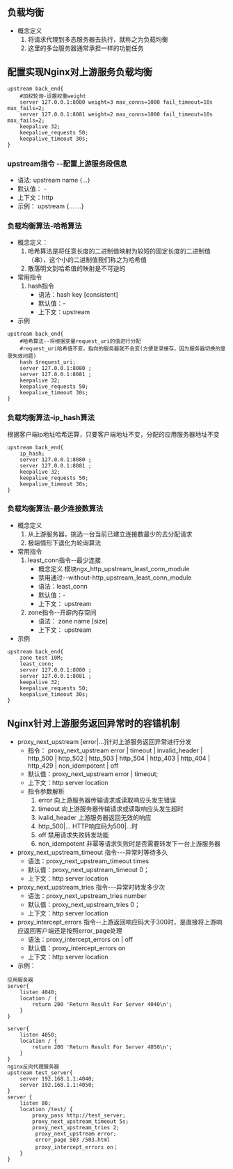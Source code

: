## 负载均衡
+ 概念定义
    1. 将请求代理到多态服务器去执行，就称之为负载均衡
    2. 这里的多台服务器通常承担一样的功能任务

## 配置实现Nginx对上游服务负载均衡
```
upstream back_end{
    #加权轮询-设置权重weight
    server 127.0.0.1:8080 weight=3 max_conns=1000 fail_timeout=10s max_fails=2;
    server 127.0.0.1:8081 weight=2 max_conns=1000 fail_timeout=10s max_fails=2;
    keepalive 32;
    keepalive_requests 50;
    keepalive_timeout 30s;
}
```

### upstream指令 --配置上游服务段信息
+ 语法: upstream name {...}
+ 默认值： -
+ 上下文：http
+ 示例： upstream {... ...}

### 负载均衡算法-哈希算法
+ 概念定义：
    1. 哈希算法是将任意长度的二进制值映射为较短的固定长度的二进制值（串），这个小的二进制值我们称之为哈希值
    2. 散落明文到哈希值的映射是不可逆的
+ 常用指令
    1. hash指令
        + 语法：hash key [consistent]
        + 默认值：-
        + 上下文：upstream
+ 示例
```
upstream back_end{
    #哈希算法--将根据变量request_uri的值进行分配
    #request_uri哈希值不变，指向的服务器就不会变(方便登录缓存，因为服务器切换的登录失效问题)
    hash $request_uri;
    server 127.0.0.1:8080 ;
    server 127.0.0.1:8081 ;
    keepalive 32;
    keepalive_requests 50;
    keepalive_timeout 30s;
}
```

### 负载均衡算法-ip_hash算法
根据客户端ip地址哈希运算，只要客户端地址不变，分配的应用服务器地址不变
```
upstream back_end{
    ip_hash;
    server 127.0.0.1:8080 ;
    server 127.0.0.1:8081 ;
    keepalive 32;
    keepalive_requests 50;
    keepalive_timeout 30s;
}
```

### 负载均衡算法-最少连接数算法
+ 概念定义
    1. 从上游服务器，挑选一台当前已建立连接数最少的去分配请求
    2. 极端情形下退化为轮询算法
+ 常用指令
    1. least_conn指令--最少连接
        + 概念定义 模块ngx_http_upstream_least_conn_module
        + 禁用通过--without-http_upstream_least_conn_module
        + 语法：least_conn
        + 默认值：-
        + 上下文： upstream
    2. zone指令--开辟内存空间
        + 语法： zone name [size]
        + 上下文： upstream
+ 示例
```
upstream back_end{
    zone test 10M;
    least_conn;
    server 127.0.0.1:8080 ;
    server 127.0.0.1:8081 ;
    keepalive 32;
    keepalive_requests 50;
    keepalive_timeout 30s;
}
```

## Nginx针对上游服务返回异常时的容错机制
+ proxy_next_upstream [error|...]针对上游服务返回异常进行分发
    + 指令： proxy_next_upstream error | timeout | invalid_header | http_500 | http_502 | http_503 |
    http_504 | http_403 | http_404 | http_429 | non_idempotent | off
    + 默认值：proxy_next_upstream error | timeout;
    + 上下文：http server location
    + 指令参数解析
        1. error 向上游服务器传输请求或读取响应头发生错误
        2. timeout 向上游服务器传输请求或读取响应头发生超时
        3. ivalid_header 上游服务器返回无效的响应
        4.  http_500|... HTTP响应码为500|...时 
        5. off 禁用请求失败转发功能
        6. non_idempotent 非幂等请求失败时是否需要转发下一台上游服务器
+ proxy_next_upstream_timeout 指令---异常时等待多久
    + 语法：proxy_next_upstream_timeout times
    + 默认值：proxy_next_upstream_timeout 0；
    + 上下文：http server location
+ proxy_next_upstream_tries 指令---异常时转发多少次
    + 语法：proxy_next_upstream_tries number
    + 默认值：proxy_next_upstream_tries 0；
    + 上下文：http server location
+ proxy_intercept_errors 指令--上游返回响应码大于300时，是直接将上游响应返回客户端还是按照error_page处理
    + 语法：proxy_intercept_errors on | off
    + 默认值：proxy_intercept_errors on
    + 上下文：http server location
+ 示例：
```
应用服务器
server{
    listen 4040;
    location / {
        return 200 'Return Result For Server 4040\n';
    }
}

server{
    listen 4050;
    location / {
        return 200 'Return Result For Server 4050\n';
    }
}
nginx反向代理服务器
upstream test_server{
    server 192.168.1.1:4040;
    server 192.168.1.1:4050;
}
server {
    listen 80;
    location /test/ {
        proxy_pass http://test_server;
        proxy_next_upstream_timeout 5s;
        proxy_next_upstream_tries 2;
         proxy_next_upstream error;
         error_page 503 /503.html
         proxy_intercept_errors on；
    }
}
```